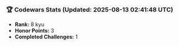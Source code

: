 ### 🏆 Codewars Stats (Updated: 2025-08-13 02:41:48 UTC)

- **Rank:** 8 kyu
- **Honor Points:** 3
- **Completed Challenges:** 1
